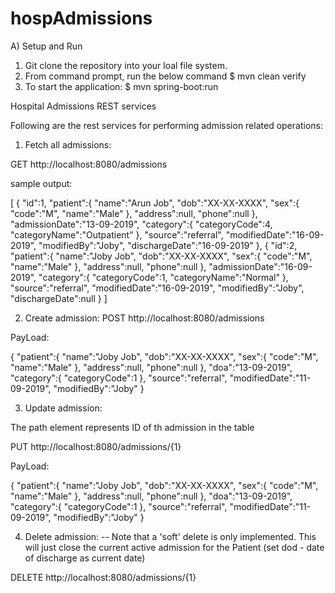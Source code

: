# hospAdmissions

A) Setup and Run

1. Git clone the repository into your loal file system.
2. From command prompt, run the below command
     $ mvn clean verify
3. To start the application:
     $ mvn spring-boot:run




Hospital Admissions REST services

Following are the rest services for performing admission related operations:

1) Fetch all admissions:

GET  http://localhost:8080/admissions

sample output:

[ 
   { 
      "id":1,
      "patient":{ 
         "name":"Arun Job",
         "dob":"XX-XX-XXXX",
         "sex":{ 
            "code":"M",
            "name":"Male"
         },
         "address":null,
         "phone":null
      },
      "admissionDate":"13-09-2019",
      "category":{ 
         "categoryCode":4,
         "categoryName":"Outpatient"
      },
      "source":"referral",
      "modifiedDate":"16-09-2019",
      "modifiedBy":"Joby",
      "dischargeDate":"16-09-2019"
   },
   { 
      "id":2,
      "patient":{ 
         "name":"Joby Job",
         "dob":"XX-XX-XXXX",
         "sex":{ 
            "code":"M",
            "name":"Male"
         },
         "address":null,
         "phone":null
      },
      "admissionDate":"16-09-2019",
      "category":{ 
         "categoryCode":1,
         "categoryName":"Normal"
      },
      "source":"referral",
      "modifiedDate":"16-09-2019",
      "modifiedBy":"Joby",
      "dischargeDate":null
   }
]


2) Create admission:
POST  http://localhost:8080/admissions

PayLoad:

{ 
   "patient":{ 
      "name":"Joby Job",
      "dob":"XX-XX-XXXX",
      "sex":{ 
         "code":"M",
         "name":"Male"
      },
      "address":null,
      "phone":null
   },
   "doa":"13-09-2019",
   "category":{ 
      "categoryCode":1
   },
   "source":"referral",
   "modifiedDate":"11-09-2019",
   "modifiedBy":"Joby"
}


3) Update admission:

The path element represents ID of th admission in the table

PUT  http://localhost:8080/admissions/{1}

PayLoad:

{ 
   "patient":{ 
      "name":"Joby Job",
      "dob":"XX-XX-XXXX",
      "sex":{ 
         "code":"M",
         "name":"Male"
      },
      "address":null,
      "phone":null
   },
   "doa":"13-09-2019",
   "category":{ 
      "categoryCode":1
   },
   "source":"referral",
   "modifiedDate":"11-09-2019",
   "modifiedBy":"Joby"
}


4) Delete admission:
    -- Note that a 'soft' delete is only implemented. This will just close the current active admission for the Patient (set dod - date of discharge as current date)
    
 DELETE  http://localhost:8080/admissions/{1}

 

